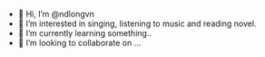 - 👋 Hi, I’m @ndlongvn
- 👀 I’m interested in singing, listening to music and reading novel.
- 🌱 I’m currently learning something..
- 💞️ I’m looking to collaborate on ...

<!---
- 📫 Reach me via email [duylongvctb@gmail.com](mailto:duylongvctb@gmail.com)

[![Ndlongvn's GitHub stats](https://github-readme-stats.vercel.app/api?username=ndlongvn&theme=noctis_minimus&show_icons=true&count_private=true&hide=issues)](https://github.com/ndlongvn)
[![Top Langs](https://github-readme-stats.vercel.app/api/top-langs/?username=ndlongvn&layout=compact&theme=noctis_minimus&langs_count=10&hide=html,css,scss,makefile,shell,vim%20snippet)](https://github.com/ndlongvn)
ndlongvn/ndlongvn is a ✨ special ✨ repository because its `README.md` (this file) appears on your GitHub profile.
You can click the Preview link to take a look at your changes.
--->
